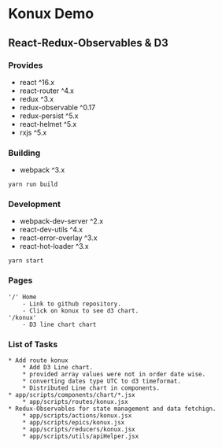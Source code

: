 # Konux Demo 
## React-Redux-Observables & D3

### Provides
- react ^16.x
- react-router ^4.x
- redux ^3.x
- redux-observable ^0.17
- redux-persist ^5.x
- react-helmet ^5.x
- rxjs ^5.x

### Building
- webpack ^3.x

`yarn run build`

### Development
- webpack-dev-server ^2.x
- react-dev-utils ^4.x
- react-error-overlay ^3.x
- react-hot-loader ^3.x

`yarn start`

### Pages
    '/' Home
        - Link to github repository.
        - Click on konux to see d3 chart.
    '/konux' 
        - D3 line chart chart
        
### List of Tasks
    * Add route konux
        * Add D3 Line chart.
        * provided array values were not in order date wise. 
        * converting dates type UTC to d3 timeformat. 
        * Distributed Line chart in components. 
    * app/scripts/components/chart/*.jsx
        * app/scripts/routes/konux.jsx
    * Redux-Observables for state management and data fetchign. 
        * app/scripts/actions/konux.jsx
        * app/scripts/epics/konux.jsx
        * app/scripts/reducers/konux.jsx
        * app/scripts/utils/apiHelper.jsx
